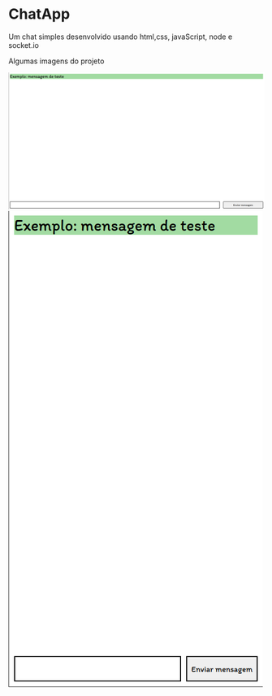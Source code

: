 <h1>ChatApp</h1>

<p>Um chat simples desenvolvido usando html,css, javaScript, node e socket.io</p>

<p>Algumas imagens do projeto</p>

<img src="/images/chat1.png">
<img src="/images/mobile_chat.png">

